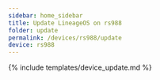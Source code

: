 ```yaml
---
sidebar: home_sidebar
title: Update LineageOS on rs988
folder: update
permalink: /devices/rs988/update
device: rs988
---
```

{% include templates/device_update.md %}
